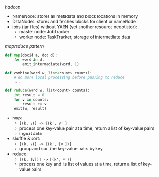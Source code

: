 *hadoop*

- NameNode: stores all metadata and block locations in memory
- DataNodes: stores and fetches blocks for client or nameNode
- jobs (jar files) without YARN (yet another resource negotiator):
    - master node: JobTracker
    - worker node: TaskTracker, storage of intermediate data

*mapreduce pattern*

```python
def map(docid a, doc d):
    for word in d:
        emit_intermediate(word, 1)

def combine(word w, list<count> counts):
    # do more local processing before passing to reduce
    ...

def reduce(word w, list<count> counts):
    int result = 0
    for v in counts:
        result += v
    emit(w, result)
```

- map:
     - `[(k, v)] -> [(k', v')]`
     - process one key-value pair at a time, return a list of key-value pairs
     - ingest data
- shuffle & sort:
     - `[(k, v)] -> [(k', [v'])]`
     - group and sort the key-value pairs by key
- reduce:
     - `[(k, [v])] -> [(k', v')]`
     - process one key and its list of values at a time, return a list of key-value pairs
